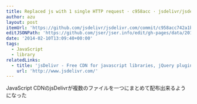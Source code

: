 ```yaml
---
title: Replaced js with 1 single HTTP request · c958acc · jsdelivr/jsdelivr.com
author: azu
layout: post
itemUrl: 'https://github.com/jsdelivr/jsdelivr.com/commit/c958acc742a1bb8d2966ff48a09632284e1dfa05'
editJSONPath: 'https://github.com/jser/jser.info/edit/gh-pages/data/2014/02/index.json'
date: '2014-02-10T13:09:40+00:00'
tags:
  - JavaScript
  - library
relatedLinks:
  - title: 'jsDelivr - Free CDN for javascript libraries, jQuery plugins, CSS frameworks, Fonts and more'
    url: 'http://www.jsdelivr.com/'
---
```

JavaScript CDNのjsDelivrが複数のファイルを一つにまとめて配布出来るようになった
